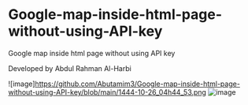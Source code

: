 # Google-map-inside-html-page-without-using-API-key
Google map inside html page without using API key

Developed by Abdul Rahman Al-Harbi

![image]https://github.com/Abutamim3/Google-map-inside-html-page-without-using-API-key/blob/main/1444-10-26_04h44_53.png
![image](https://github.com/Abutamim3/Google-map-inside-html-page-without-using-API-key/assets/133687927/2d53b888-781b-44c6-b506-cfb25f5ba6fa)
